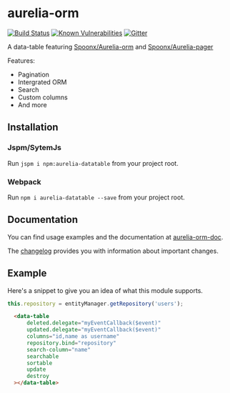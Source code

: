 # aurelia-orm

[![Build Status](https://travis-ci.org/SpoonX/aurelia-orm.svg)](https://travis-ci.org/SpoonX/aurelia-orm)
[![Known Vulnerabilities](https://snyk.io/test/npm/name/badge.svg)](https://snyk.io/test/npm/aurelia-orm)
[![Gitter](https://img.shields.io/gitter/room/nwjs/nw.js.svg?maxAge=2592000?style=plastic)](https://gitter.im/SpoonX/Dev)

A data-table featuring [Spoonx/Aurelia-orm](https://github.com/SpoonX/aurelia-orm) and [Spoonx/Aurelia-pager](https://github.com/SpoonX/aurelia-pager)

Features:

* Pagination
* Intergrated ORM
* Search
* Custom columns
* And more

## Installation

### Jspm/SytemJs

Run `jspm i npm:aurelia-datatable` from your project root.

### Webpack

Run `npm i aurelia-datatable --save` from your project root.

## Documentation

You can find usage examples and the documentation at [aurelia-orm-doc](http://aurelia-datatable.spoonx.org/).

The [changelog](doc/changelog.md) provides you with information about important changes.

## Example

Here's a snippet to give you an idea of what this module supports.

```js
this.repository = entityManager.getRepository('users');
```

```html
  <data-table 
      deleted.delegate="myEventCallback($event)" 
      updated.delegate="myEventCallback($event)" 
      columns="id,name as username" 
      repository.bind="repository" 
      search-column="name" 
      searchable 
      sortable 
      update 
      destroy
  ></data-table>
```
